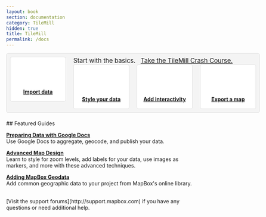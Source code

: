 ```yaml
---
layout: book
section: documentation
category: TileMill
hidden: true
title: TileMill
permalink: /docs
---
```

<style type='text/css'>
.badge {
  display:block;
  width:150px;
  height:80px;
  margin:0px auto 20px;
  background:url(/images/help.png) 0px 0px no-repeat;
  }

.bigbox {
  display:block;
  float: left;
  padding: 9px;
  margin:0px 0px 20px 0px;
  border:1px solid #ddd;
  background:#f4f4f4;
  border-radius:5px;
  width: 660px;
}

.smallbox {
  text-overflow: clip;
  text-align: center;
  font-weight: bold;
  float: left;
  display:block;
  padding:84px 14px 14px 14px;
  height: 20px;
  width: 120px;
  margin:0px 20px 0px 0px;
  border:1px solid #ddd;
  background: white;
  border-radius:5px;
}

big {
  margin-bottom:10px;
}

#import { background: white url('/tilemill/assets/pages/docs-intro.png') 48px 13px no-repeat;}
#import:hover {
  background: #d0e8f0 url('/tilemill/assets/pages/docs-intro.png') 48px 13px no-repeat; 
  border-color:#c0d8e0;
}

#style { background: white url('/tilemill/assets/pages/docs-intro.png') -121px 13px no-repeat;}
#style:hover {
  background: #d0e8f0 url('/tilemill/assets/pages/docs-intro.png') -121px 13px no-repeat; 
  border-color:#c0d8e0;
}

#interactivity { background: white url('/tilemill/assets/pages/docs-intro.png') -291px 13px no-repeat;}
#interactivity:hover {
  background: #d0e8f0 url('/tilemill/assets/pages/docs-intro.png') -291px 13px no-repeat;
  border-color:#c0d8e0;
}

#export {
  background: white url('/tilemill/assets/pages/docs-intro.png') -462px 13px no-repeat;
  margin-right: 0px;
}
#export:hover {
  background:  #d0e8f0 url('/tilemill/assets/pages/docs-intro.png') -462px 13px no-repeat;
  margin-right: 0px;
  border-color:#c0d8e0;
}

</style>

<div class='bigbox'>
	<big>Start with the basics. &nbsp;&nbsp;<a href="{{site.baseurl}}/docs/crashcourse/introduction">Take the TileMill Crash Course.</a></big>
    <a class='smallbox' id='import' href="{{site.baseurl}}/docs/crashcourse/point-data">Import data</a>
    <a class='smallbox' id='style' href="{{site.baseurl}}/docs/crashcourse/styling">Style your data</a>
    <a class='smallbox' id='interactivity' href="{{site.baseurl}}/docs/crashcourse/tooltips">Add interactivity</a>
    <a class='smallbox' id='export' href="{{site.baseurl}}/docs/crashcourse/exporting">Export a map</a>
</div>
## Featured Guides

**[Preparing Data with Google Docs]({{site.baseurl}}/docs/guides/google-docs/)**  
Use Google Docs to aggregate, geocode, and publish your data.

**[Advanced Map Design]({{site.baseurl}}/docs/guides/advanced-map-design/)**  
Learn to style for zoom levels, add labels for your data, use images as markers, and more with these advanced techniques.

**[Adding MapBox Geodata]({{site.baseurl}}/docs/guides/add-geodata/)**  
Add common geographic data to your project from MapBox's online library.

</br>
[Visit the support forums](http://support.mapbox.com) if you have any questions or need additional help.
